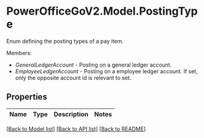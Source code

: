 # PowerOfficeGoV2.Model.PostingType
Enum defining the posting types of a pay item.<p>Members:</p><ul><li><i>GeneralLedgerAccount</i> - Posting on a general ledger account.</li><li><i>EmployeeLedgerAccount</i> - Posting on a employee ledger account.                 If set, only the opposite account id is relevant to set.</li></ul>

## Properties

Name | Type | Description | Notes
------------ | ------------- | ------------- | -------------

[[Back to Model list]](../../README.md#documentation-for-models) [[Back to API list]](../../README.md#documentation-for-api-endpoints) [[Back to README]](../../README.md)


